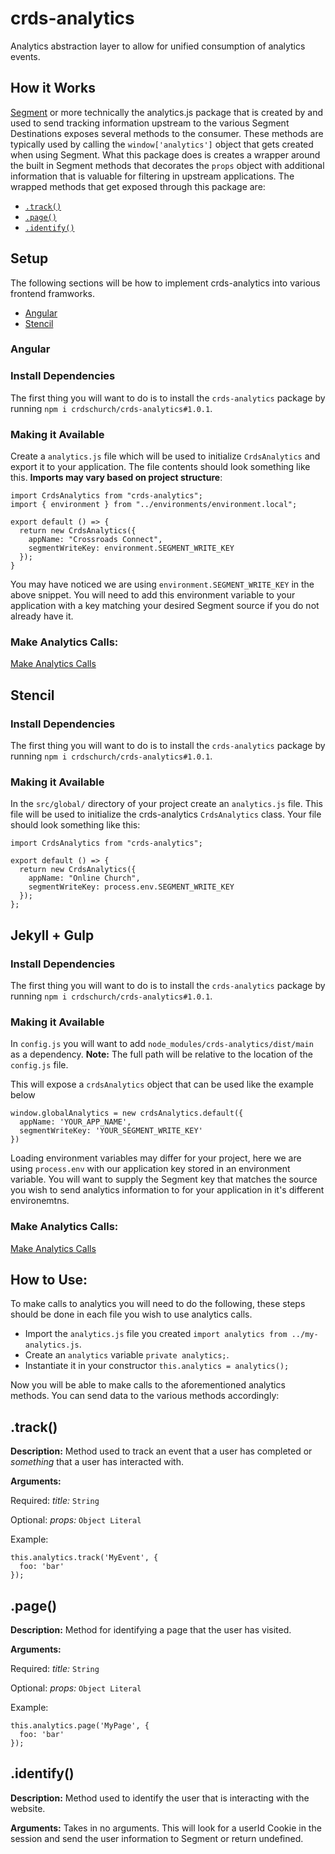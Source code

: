 # crds-analytics
Analytics abstraction layer to allow for unified consumption of analytics events.

## How it Works
[Segment]() or more technically the analytics.js package that is created by and used to send tracking information upstream to the various Segment Destinations exposes several methods to the consumer. These methods are typically used by calling the `window['analytics']` object that gets created when using Segment. 
What this package does is creates a wrapper around the built in Segment methods that decorates the `props` object with additional information that is valuable for filtering in upstream applications. The wrapped methods that get exposed through this package are:
 - [`.track()`](#track)
 - [`.page()`](#page)
 - [`.identify()`](#identify)
## Setup
The following sections will be how to implement crds-analytics into various frontend framworks.
 - [Angular](#angular)
 - [Stencil](#stencil)
### Angular

### Install Dependencies
The first thing you will want to do is to install the `crds-analytics` package by running `npm i crdschurch/crds-analytics#1.0.1`.

### Making it Available
Create a `analytics.js` file which will be used to initialize `CrdsAnalytics` and export it to your application.
The file contents should look something like this. **Imports may vary based on project structure**:
```
import CrdsAnalytics from "crds-analytics";
import { environment } from "../environments/environment.local";

export default () => {
  return new CrdsAnalytics({
    appName: "Crossroads Connect",
    segmentWriteKey: environment.SEGMENT_WRITE_KEY
  });
}
```

You may have noticed we are using `environment.SEGMENT_WRITE_KEY` in the above snippet. You will need to add this environment variable to your application with a key matching your desired Segment source if you do not already have it.

### Make Analytics Calls:
[Make Analytics Calls](#how-to-use)

## Stencil

### Install Dependencies
The first thing you will want to do is to install the `crds-analytics` package by running `npm i crdschurch/crds-analytics#1.0.1`.

### Making it Available
In the `src/global/` directory of your project create an `analytics.js` file. This file will be used to initialize the crds-analytics `CrdsAnalytics` class. Your file should look something like this:

```
import CrdsAnalytics from "crds-analytics";

export default () => {
  return new CrdsAnalytics({
    appName: "Online Church",
    segmentWriteKey: process.env.SEGMENT_WRITE_KEY
  });
};
```

## Jekyll + Gulp

### Install Dependencies

The first thing you will want to do is to install the `crds-analytics` package by running `npm i crdschurch/crds-analytics#1.0.1`.

### Making it Available

In `config.js` you will want to add `node_modules/crds-analytics/dist/main` as a dependency. **Note:** The full path will be relative to the location of the `config.js` file.

This will expose a `crdsAnalytics` object that can be used like the example below

```
window.globalAnalytics = new crdsAnalytics.default({
  appName: 'YOUR_APP_NAME',
  segmentWriteKey: 'YOUR_SEGMENT_WRITE_KEY'
})
```

Loading environment variables may differ for your project, here we are using `process.env` with our application key stored in an environment variable. You will want to supply the Segment key that matches the source you wish to send analytics information to for your application in it's different environemtns.
### Make Analytics Calls:
[Make Analytics Calls](#how-to-use)
## How to Use:
To make calls to analytics you will need to do the following, these steps should be done in each file you wish to use analytics calls.
 - Import the `analytics.js` file you created `import analytics from ../my-analytics.js`.
 - Create an `analytics` variable `private analytics;`.
 - Instantiate it in your constructor `this.analytics = analytics();`

 Now you will be able to make calls to the aforementioned analytics 
 methods. You can send data to the various methods accordingly:

 ## .track()
 **Description:** Method used to track an event that a user has completed or _something_ that a user has interacted with.

 **Arguments:**

 Required: _title:_ `String` 

 Optional: _props:_ `Object Literal`

 Example:
```
this.analytics.track('MyEvent', {
  foo: 'bar'
});
```


## .page()
**Description:** Method for identifying a page that the user has visited.

**Arguments:**

 Required: _title:_ `String` 

 Optional: _props:_ `Object Literal`

 Example:
```
this.analytics.page('MyPage', {
  foo: 'bar'
});
```


## .identify()
**Description:** Method used to identify the user that is interacting with the website.

**Arguments:**
Takes in no arguments. This will look for a userId Cookie in the session and send the user information to Segment or return undefined.
